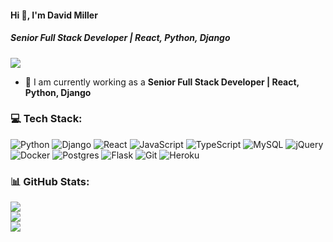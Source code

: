 #### Hi 👋, I'm David Miller
##### **Senior Full Stack Developer | React, Python, Django**

[![](https://visitcount.itsvg.in/api?id=davidmiller4185101&icon=0&color=9)](https://visitcount.itsvg.in)

- 🔭 I am currently working as a **Senior Full Stack Developer | React, Python, Django**

### 💻 Tech Stack:
![Python](https://img.shields.io/badge/python-3670A0?style=flat&logo=python&logoColor=ffdd54) ![Django](https://img.shields.io/badge/django-%23092E20.svg?style=flat&logo=django&logoColor=white) ![React](https://img.shields.io/badge/react-%2320232a.svg?style=flat&logo=react&logoColor=%2361DAFB) ![JavaScript](https://img.shields.io/badge/javascript-%23323330.svg?style=flat&logo=javascript&logoColor=%23F7DF1E) ![TypeScript](https://img.shields.io/badge/typescript-%23007ACC.svg?style=flat&logo=typescript&logoColor=white) ![MySQL](https://img.shields.io/badge/mysql-%2300f.svg?style=flat&logo=mysql&logoColor=white) ![jQuery](https://img.shields.io/badge/jquery-%230769AD.svg?style=flat&logo=jquery&logoColor=white) ![Docker](https://img.shields.io/badge/docker-%230db7ed.svg?style=flat&logo=docker&logoColor=white) ![Postgres](https://img.shields.io/badge/postgres-%23316192.svg?style=flat&logo=postgresql&logoColor=white) ![Flask](https://img.shields.io/badge/flask-%23000.svg?style=flat&logo=flask&logoColor=white) ![Git](https://img.shields.io/badge/git-%23F05033.svg?style=flat&logo=git&logoColor=white) ![Heroku](https://img.shields.io/badge/heroku-%23430098.svg?style=flat&logo=heroku&logoColor=white)

### 📊 GitHub Stats:
![](https://github-readme-stats.vercel.app/api?username=davidmiller4185101&theme=radical&hide_border=false&include_all_commits=false&count_private=false)<br/>
![](https://github-readme-streak-stats.herokuapp.com/?user=davidmiller4185101&theme=radical&hide_border=false)<br/>
![](https://github-readme-stats.vercel.app/api/top-langs/?username=davidmiller4185101&theme=radical&hide_border=false&include_all_commits=false&count_private=false&layout=compact)
